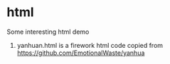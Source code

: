 # html
Some interesting html demo

1. yanhuan.html is a firework html code copied from https://github.com/EmotionalWaste/yanhua
